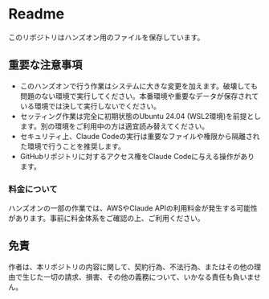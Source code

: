 # Readme

このリポジトリはハンズオン用のファイルを保存しています。

## 重要な注意事項

- このハンズオンで行う作業はシステムに大きな変更を加えます。破壊しても問題のない環境で実行してください。本番環境や重要なデータが保存されている環境では決して実行しないでください。
- セッティング作業は完全に初期状態のUbuntu 24.04 (WSL2環境)を前提とします。別の環境をご利用中の方は適宜読み替えてください。
- セキュリティ上、Claude Codeの実行は重要なファイルや権限から隔離された環境で行うことを推奨します。
- GitHubリポジトリに対するアクセス権をClaude Codeに与える操作があります。

### 料金について

ハンズオンの一部の作業では、AWSやClaude APIの利用料金が発生する可能性があります。事前に料金体系をご確認の上、ご利用ください。

## 免責

作者は、本リポジトリの内容に関して、契約行為、不法行為、またはその他の理由で生じた一切の請求、損害、その他の義務について、いかなる責任も負いません。
